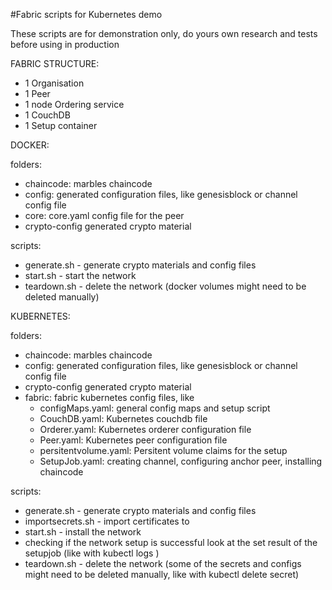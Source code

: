 #Fabric scripts for Kubernetes demo

These scripts are for demonstration only, do yours own research and tests before using in production

FABRIC STRUCTURE:
- 1 Organisation
- 1 Peer
- 1 node Ordering service
- 1 CouchDB
- 1 Setup container

DOCKER:

 folders:
 - chaincode: marbles chaincode
 - config: generated configuration files, like genesisblock or channel config file
 - core: core.yaml config file for the peer
 - crypto-config generated crypto material

 scripts:
 - generate.sh - generate crypto materials and config files
 - start.sh - start the network
 - teardown.sh - delete the network (docker volumes might need to be deleted manually)

KUBERNETES: 

 folders:
 - chaincode: marbles chaincode
 - config: generated configuration files, like genesisblock or channel config file
 - crypto-config generated crypto material
 - fabric: fabric kubernetes config files, like
   - configMaps.yaml: general config maps and setup script
   - CouchDB.yaml: Kubernetes couchdb file
   - Orderer.yaml: Kubernetes orderer configuration file
   - Peer.yaml: Kubernetes peer configuration file
   - persitentvolume.yaml: Persitent volume claims for the setup
   - SetupJob.yaml: creating channel, configuring anchor peer, installing chaincode

 scripts:
 - generate.sh - generate crypto materials and config files
 - importsecrets.sh - import certificates to
 - start.sh - install the network
 - checking if the network setup is successful look at the set result of the setupjob  (like with kubectl logs <job-pod-name>)
 - teardown.sh - delete the network (some of the secrets and configs might need to be  deleted manually, like with kubectl delete secret)
